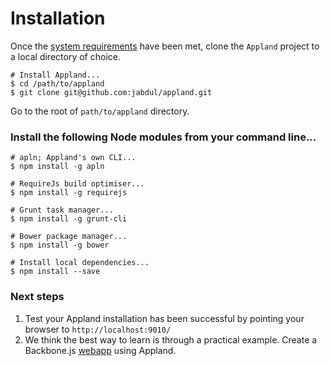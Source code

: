 # **Installation** #

Once the [system requirements](/manual/requirements.md.html) have been met, clone the `Appland` project to a local directory of choice.

	# Install Appland...
	$ cd /path/to/appland
	$ git clone git@github.com:jabdul/appland.git 

Go to the root of `path/to/appland` directory.

### Install the following Node modules from your command line... ###

	# apln; Appland's own CLI...
	$ npm install -g apln 

	# RequireJs build optimiser...
	$ npm install -g requirejs 

	# Grunt task manager...
	$ npm install -g grunt-cli 
	
	# Bower package manager...
	$ npm install -g bower

	# Install local dependencies...
	$ npm install --save  

### Next steps ###

1. Test your Appland installation has been successful by pointing your browser to `http://localhost:9010/`
2. We think the best way to learn is through a practical example. Create a Backbone.js [webapp](http://appland.io/demos/backbone/index.html) using Appland.
